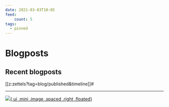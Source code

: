 ```yaml
---
date: 2021-03-03T10:05
feed:
    count: 5
tags:
  - pinned
---
```


# Blogposts

## Recent blogposts

[[z:zettels?tag=blog/published&timeline]]#

---

[![](https://upload.wikimedia.org/wikipedia/en/thumb/4/43/Feed-icon.svg/1920px-Feed-icon.svg.png){.ui
.mini .image .spaced .right .floated}](./blogposts.xml)
